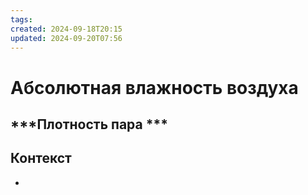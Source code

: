 ```yaml
---
tags: 
created: 2024-09-18T20:15
updated: 2024-09-20T07:56
---
```

# Абсолютная влажность воздуха

## ***Плотность пара ***

## Контекст
- 

